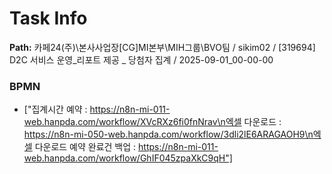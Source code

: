 # Task Info

**Path:** 카페24(주)\본사사업장\[CG]MI본부\MIH그룹\BVO팀 / sikim02 / [319694] D2C 서비스 운영_리포트 제공 _ 당첨자 집계 / 2025-09-01_00-00-00

### BPMN
- ["집계시간 예약 : https://n8n-mi-011-web.hanpda.com/workflow/XVcRXz6fi0fnNrav\n엑셀 다운로드 : https://n8n-mi-050-web.hanpda.com/workflow/3dli2lE6ARAGAOH9\n엑셀 다운로드 예약 완료건 백업 : https://n8n-mi-011-web.hanpda.com/workflow/GhIF045zpaXkC9qH"]

